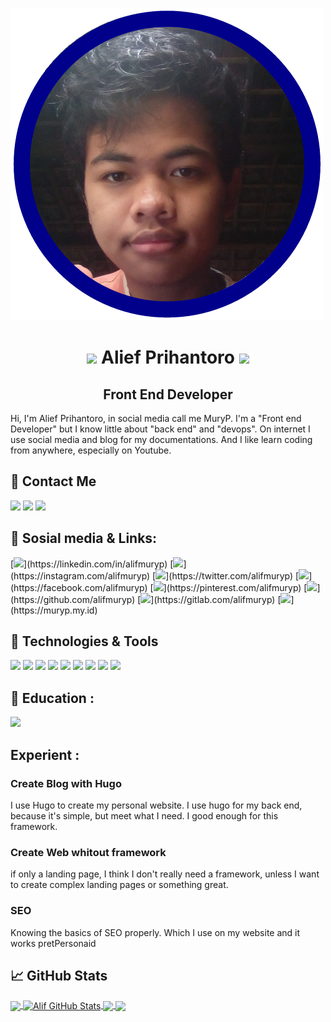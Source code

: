 ![Profil](profil.png)
<h1 align="center">
<img src="https://raw.githubusercontent.com/MartinHeinz/MartinHeinz/master/wave.gif" width="30px">
Alief Prihantoro
<img src="https://raw.githubusercontent.com/MartinHeinz/MartinHeinz/master/wave.gif" width="30px">
</h1>
<h2 align="center">Front End Developer</h2>
Hi, I'm Alief Prihantoro, in social media call me MuryP. I'm a "Front end Developer" but I know little about "back end" and "devops". On internet I use social media and blog for my documentations. And I like learn coding from anywhere, especially on Youtube. 
<br/>

## 🤙 Contact Me
![](https://img.shields.io/badge/+62_8382_9383_123-Call_Me!-informational?style=flat&logo=whatsapp&logoColor=white&color=rgb(0,0,139,.5)&labelColor=00008b)
![](https://img.shields.io/badge/alifmuryp@gmail.com-Email_Me!-informational?style=flat&logo=gmail&logoColor=white&color=rgb(0,0,139,.5)&labelColor=00008b)
![](https://img.shields.io/badge/alifmuryp@gmail.com-Email_Me!-informational?style=flat&logo=google-maps&logoColor=white&color=rgb(0,0,139,.5)&labelColor=00008b)

## 📎 Sosial media & Links: 
[![](https://img.shields.io/badge/alifmuryp-Follow-informational?style=flat&logo=linkedin&logoColor=white&color=rgb(0,0,139,.5)&labelColor=00008b)](https://linkedin.com/in/alifmuryp)
[![](https://img.shields.io/badge/alifmuryp-Follow-informational?style=flat&logo=instagram&logoColor=white&color=rgb(0,0,139,.5)&labelColor=00008b)](https://instagram.com/alifmuryp)
[![](https://img.shields.io/badge/alifmuryp-Follow-informational?style=flat&logo=twitter&logoColor=white&color=rgb(0,0,139,.5)&labelColor=00008b)](https://twitter.com/alifmuryp)
[![](https://img.shields.io/badge/alifmuryp-like-informational?style=flat&logo=facebook&logoColor=white&color=rgb(0,0,139,.5)&labelColor=00008b)](https://facebook.com/alifmuryp)
[![](https://img.shields.io/badge/alifmuryp-follow-informational?style=flat&logo=pinterest&logoColor=white&color=rgb(0,0,139,.5)&labelColor=00008b)](https://pinterest.com/alifmuryp)
[![](https://img.shields.io/badge/alifmuryp-follow-informational?style=flat&logo=github&logoColor=white&color=rgb(0,0,139,.5)&labelColor=00008b)](https://github.com/alifmuryp)
[![](https://img.shields.io/badge/alifmuryp-follow-informational?style=flat&logo=gitlab&logoColor=white&color=rgb(0,0,139,.5)&labelColor=00008b)](https://gitlab.com/alifmuryp)
[![](https://img.shields.io/badge/muryp.my.id-Visit-informational?style=flat&logo=google-chrome&logoColor=white&color=rgb(0,0,139,.5)&labelColor=00008b)](https://muryp.my.id)

## 🔧 Technologies & Tools
![](https://img.shields.io/badge/OS-Linux-informational?style=flat&logo=linux&logoColor=white&color=rgb(0,0,139,.5)&labelColor=00008b)
![](https://img.shields.io/badge/Code-JavaScript-informational?style=flat&logo=javascript&logoColor=white&color=rgb(0,0,139,.5)&labelColor=00008b)
![](https://img.shields.io/badge/Shell-Bash-informational?style=flat&logo=gnu-bash&logoColor=white&color=rgb(0,0,139,.5)&labelColor=00008b)
![](https://img.shields.io/badge/Tools-Sass-informational?style=flat&logo=sass&logoColor=white&color=rgb(0,0,139,.5)&labelColor=00008b)
![](https://img.shields.io/badge/Code-CSS-informational?style=flat&logo=css3&logoColor=white&color=rgb(0,0,139,.5)&labelColor=00008b)
![](https://img.shields.io/badge/Code-HTML5-informational?style=flat&logo=html5&logoColor=white&color=rgb(0,0,139,.5)&labelColor=00008b)
![](https://img.shields.io/badge/Framework-Hugo-informational?style=flat&logo=hugo&logoColor=white&color=rgb(0,0,139,.5)&labelColor=00008b)
![](https://img.shields.io/badge/Tools-Git-informational?style=flat&logo=git&logoColor=white&color=rgb(0,0,139,.5)&labelColor=00008b)
![](https://img.shields.io/badge/Tools-npm-informational?style=flat&logo=npm&logoColor=white&color=rgb(0,0,139,.5)&labelColor=00008b)

## 🏫 Education :
![](https://img.shields.io/badge/High_School-SMA_N_TUNTANG-informational?style=flat&logo=&logoColor=white&color=rgb(0,0,139,.5)&labelColor=00008b)

## Experient :

### Create Blog with Hugo
I use Hugo to create my personal website.  I use hugo for my back end, because it's simple, but meet what I need. I good enough for this framework.

### Create Web whitout framework
if only a landing page, I think I don't really need a framework, unless I want to create complex landing pages or something great.

### SEO
Knowing the basics of SEO properly. Which I use on my website and it works pretPersonaid

## &#x1f4c8; GitHub Stats

<a href="https://github.com/alifmuryp/alifmuryp">
  <img align="center" src="https://github-readme-stats.vercel.app/api/top-langs/?username=alifmuryp&hide=java,html&title_color=ffffff&text_color=c9cacc&icon_color=rgb(0,0,139,.5)&labelColor=00008b&bg_color=1d1f21" />
</a>
<a href="https://github.com/alifmuryp/alifmuryp">
  <img align="center" src="https://github-readme-stats.vercel.app/api?username=alifmuryp&show_icons=true&line_height=27&count_private=true&title_color=ffffff&text_color=c9cacc&icon_color=rgb(0,0,139,.5)&labelColor=00008b&bg_color=1d1f21" alt="Alif GitHub Stats" />
</a>

<a href="https://github.com/alifmuryp/Latihan">
  <img align="center" src="https://github-readme-stats.vercel.app/api/pin/?username=alifmuryp&repo=Latihan&title_color=ffffff&text_color=c9cacc&icon_color=rgb(0,0,139,.5)&labelColor=00008b&bg_color=1d1f21" />
</a>


<a href="https://github.com/alifmuryp/Material-HTML-CSS-JS">
  <img align="center" src="https://github-readme-stats.vercel.app/api/pin/?username=alifmuryp&repo=Material-HTML-CSS-JS&title_color=ffffff&text_color=c9cacc&icon_color=rgb(0,0,139,.5)&labelColor=00008b&bg_color=1d1f21" />
</a>    
